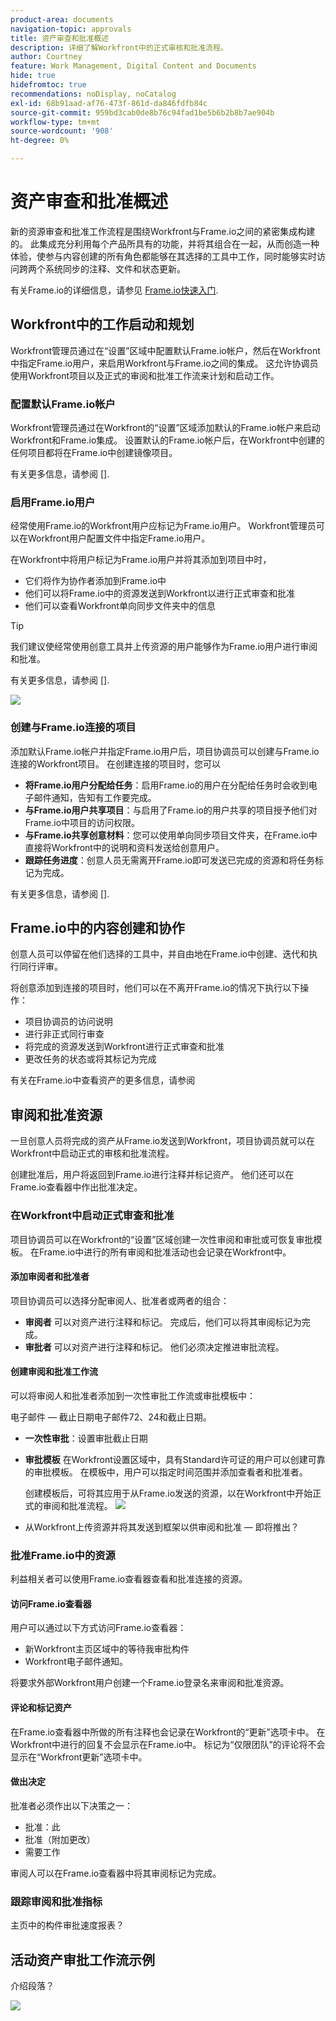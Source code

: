```yaml
---
product-area: documents
navigation-topic: approvals
title: 资产审查和批准概述
description: 详细了解Workfront中的正式审核和批准流程。
author: Courtney
feature: Work Management, Digital Content and Documents
hide: true
hidefromtoc: true
recommendations: noDisplay, noCatalog
exl-id: 68b91aad-af76-473f-861d-da846fdfb84c
source-git-commit: 959bd3cab0de8b76c94fad1be5b6b2b8b7ae904b
workflow-type: tm+mt
source-wordcount: '908'
ht-degree: 0%

---
```


# 资产审查和批准概述

新的资源审查和批准工作流程是围绕Workfront与Frame.io之间的紧密集成构建的。 此集成充分利用每个产品所具有的功能，并将其组合在一起，从而创造一种体验，使参与内容创建的所有角色都能够在其选择的工具中工作，同时能够实时访问跨两个系统同步的注释、文件和状态更新。

有关Frame.io的详细信息，请参见 [Frame.io快速入门](https://support.frame.io/en/collections/49298-getting-started).

## Workfront中的工作启动和规划

Workfront管理员通过在“设置”区域中配置默认Frame.io帐户，然后在Workfront中指定Frame.io用户，来启用Workfront与Frame.io之间的集成。 这允许协调员使用Workfront项目以及正式的审阅和批准工作流来计划和启动工作。

### 配置默认Frame.io帐户

Workfront管理员通过在Workfront的“设置”区域添加默认的Frame.io帐户来启动Workfront和Frame.io集成。 设置默认的Frame.io帐户后，在Workfront中创建的任何项目都将在Frame.io中创建镜像项目。

有关更多信息，请参阅 [].

<!-- in procedure article we need to cover how groups work with projects and how the frame account is associated with a group. And that accounts other than the default can be added on a 1:1 basis using the dev token. -->

### 启用Frame.io用户

经常使用Frame.io的Workfront用户应标记为Frame.io用户。 Workfront管理员可以在Workfront用户配置文件中指定Frame.io用户。

在Workfront中将用户标记为Frame.io用户并将其添加到项目中时，

* 它们将作为协作者添加到Frame.io中
* 他们可以将Frame.io中的资源发送到Workfront以进行正式审查和批准
* 他们可以查看Workfront单向同步文件夹中的信息

>[!TIP]
>
>我们建议使经常使用创意工具并上传资源的用户能够作为Frame.io用户进行审阅和批准。

有关更多信息，请参阅 [].

![](assets/Frame-enabled-user.png)


### 创建与Frame.io连接的项目

添加默认Frame.io帐户并指定Frame.io用户后，项目协调员可以创建与Frame.io连接的Workfront项目。 在创建连接的项目时，您可以

* **将Frame.io用户分配给任务**：启用Frame.io的用户在分配给任务时会收到电子邮件通知，告知有工作要完成。
* **与Frame.io用户共享项目**：与启用了Frame.io的用户共享的项目授予他们对Frame.io中项目的访问权限。
* **与Frame.io共享创意材料**：您可以使用单向同步项目文件夹，在Frame.io中直接将Workfront中的说明和资料发送给创意用户。
* **跟踪任务进度**：创意人员无需离开Frame.io即可发送已完成的资源和将任务标记为完成。

有关更多信息，请参阅 [].

<!--Preassign approval templates to tasks coming in the future-->


## Frame.io中的内容创建和协作

创意人员可以停留在他们选择的工具中，并自由地在Frame.io中创建、迭代和执行同行评审。

将创意添加到连接的项目时，他们可以在不离开Frame.io的情况下执行以下操作：

* 项目协调员的访问说明
* 进行非正式同行审查
* 将完成的资源发送到Workfront进行正式审查和批准
* 更改任务的状态或将其标记为完成
<!-- * Notification of decision
* Upload new versions of connected assets marked as needs more work < will automatically connect>-->

有关在Frame.io中查看资产的更多信息，请参阅

## 审阅和批准资源

一旦创意人员将完成的资产从Frame.io发送到Workfront，项目协调员就可以在Workfront中启动正式的审核和批准流程。

创建批准后，用户将返回到Frame.io进行注释并标记资产。 他们还可以在Frame.io查看器中作出批准决定。

### 在Workfront中启动正式审查和批准

项目协调员可以在Workfront的“设置”区域创建一次性审阅和审批或可恢复审批模板。 在Frame.io中进行的所有审阅和批准活动也会记录在Workfront中。

#### 添加审阅者和批准者

项目协调员可以选择分配审阅人、批准者或两者的组合：

* **审阅者** 可以对资产进行注释和标记。 完成后，他们可以将其审阅标记为完成。 <!--example of when to add reviewers-->
* **审批者** 可以对资产进行注释和标记。 他们必须决定推进审批流程。


#### 创建审阅和批准工作流

可以将审阅人和批准者添加到一次性审批工作流或审批模板中：

<!--can also assign teams and set deadline-->
电子邮件 — 截止日期电子邮件72、24和截止日期。

* **一次性审批**：设置审批截止日期

* **审批模板**
在Workfront设置区域中，具有Standard许可证的用户可以创建可靠的审批模板。 在模板中，用户可以指定时间范围并添加查看者和批准者。 <!--do we want to mention any upcoming plans here? -->

  创建模板后，可将其应用于从Frame.io发送的资源，以在Workfront中开始正式的审阅和批准流程。
  ![](assets/assign-template.png)

<!-- can set timreframe which calculates deadline once approval is started. >

    For more information, see [Create and manage Approval Templates](/)<!--don't forget link-->

* 从Workfront上传资源并将其发送到框架以供审阅和批准 — 即将推出？

### 批准Frame.io中的资源

利益相关者可以使用Frame.io查看器查看和批准连接的资源。

#### 访问Frame.io查看器

用户可以通过以下方式访问Frame.io查看器：

* 新Workfront主页区域中的等待我审批构件
* Workfront电子邮件通知。

将要求外部Workfront用户创建一个Frame.io登录名来审阅和批准资源。

#### 评论和标记资产

在Frame.io查看器中所做的所有注释也会记录在Workfront的“更新”选项卡中。 在Workfront中进行的回复不会显示在Frame.io中。 标记为“仅限团队”的评论将不会显示在“Workfront更新”选项卡中。

#### 做出决定

批准者必须作出以下决策之一：

* 批准：此
* 批准（附加更改）
* 需要工作

审阅人可以在Frame.io查看器中将其审阅标记为完成。

<!-- include screenshot from frame.io-->



<!-- upload assets directly to workfront to be reviewed in Frame.io/ Will have to send manually at first

Reviewer/approver needs to go through email to get to frame vier
-->


### 跟踪审阅和批准指标

主页中的构件审批速度报表？

<!--
### Published approved assets to Adobe Experience Manager Assets

Use the native integration to send approved assets to AEM.
-->


## 活动资产审批工作流示例

介绍段落？

![](assets/example-workflow.png) <!-- probbly need a different version of this but add something similar rather than typing all out?-->
